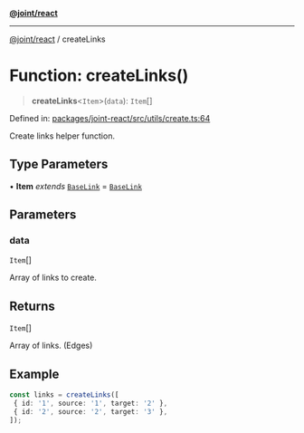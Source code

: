 [**@joint/react**](../README.md)

***

[@joint/react](../README.md) / createLinks

# Function: createLinks()

> **createLinks**\<`Item`\>(`data`): `Item`[]

Defined in: [packages/joint-react/src/utils/create.ts:64](https://github.com/samuelgja/joint/blob/main/packages/joint-react/src/utils/create.ts#L64)

Create links helper function.

## Type Parameters

• **Item** *extends* [`BaseLink`](../interfaces/BaseLink.md) = [`BaseLink`](../interfaces/BaseLink.md)

## Parameters

### data

`Item`[]

Array of links to create.

## Returns

`Item`[]

Array of links. (Edges)

## Example

```ts
const links = createLinks([
 { id: '1', source: '1', target: '2' },
 { id: '2', source: '2', target: '3' },
]);
```
